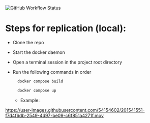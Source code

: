 ![GitHub Workflow Status](https://img.shields.io/github/workflow/status/dylanzenner/backend_assessment/format-with-black?label=black-formatting)


# Steps for replication (local):
- Clone the repo
- Start the docker daemon
- Open a terminal session in the project root directory
- Run the following commands in order
  
  ```bash
    docker compose build
  ```

  ```bash
    docker compose up
  ```

  - Example:
  



https://user-images.githubusercontent.com/54154602/201541551-f7d4f6db-2549-4d97-be09-c6f851a4271f.mov



